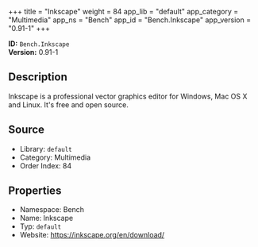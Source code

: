 ﻿+++
title = "Inkscape"
weight = 84
app_lib = "default"
app_category = "Multimedia"
app_ns = "Bench"
app_id = "Bench.Inkscape"
app_version = "0.91-1"
+++

**ID:** `Bench.Inkscape`  
**Version:** 0.91-1  
<!--more-->

## Description
Inkscape is a professional vector graphics editor for Windows, Mac OS X and Linux.
It's free and open source.

## Source

* Library: `default`
* Category: Multimedia
* Order Index: 84

## Properties

* Namespace: Bench
* Name: Inkscape
* Typ: `default`
* Website: <https://inkscape.org/en/download/>

